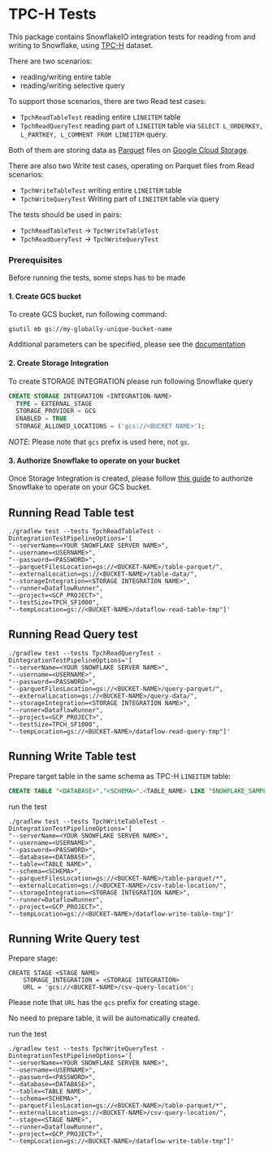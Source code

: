 # TPC-H Tests

This package contains SnowflakeIO integration tests for reading from and writing to Snowflake, using [TPC-H](https://docs.snowflake.net/manuals/user-guide/sample-data-tpch.html) dataset.

There are two scenarios:
- reading/writing entire table
- reading/writing selective query

To support those scenarios, there are two Read test cases:
- `TpchReadTableTest` reading entire `LINEITEM` table
- `TpchReadQueryTest` reading part of `LINEITEM` table via `SELECT L_ORDERKEY, L_PARTKEY, L_COMMENT FROM LINEITEM` query.


Both of them are storing data as [Parquet](http://parquet.apache.org/) files on [Google Cloud Storage](https://cloud.google.com/storage/).

There are also two Write test cases, operating on Parquet files from Read scenarios:
- `TpchWriteTableTest` writing entire `LINEITEM` table
- `TpchWriteQueryTest` Writing part of `LINEITEM` table via query

The tests should be used in pairs:
- `TpchReadTableTest` -> `TpchWriteTableTest` 
- `TpchReadQueryTest` -> `TpchWriteQueryTest` 

### Prerequisites
Before running the tests, some steps has to be made

#### 1. Create GCS bucket
To create GCS bucket, run following command:
```shell script
gsutil mb gs://my-globally-unique-bucket-name
```
Additional parameters can be specified, please see the [documentation](https://cloud.google.com/storage/docs/creating-buckets#storage-create-bucket-gsutil)

#### 2. Create Storage Integration
To create STORAGE INTEGRATION please run following Snowflake query
```sql
CREATE STORAGE INTEGRATION <INTEGRATION-NAME>
  TYPE = EXTERNAL_STAGE
  STORAGE_PROVIDER = GCS
  ENABLED = TRUE
  STORAGE_ALLOWED_LOCATIONS = ('gcs://<BUCKET NAME>');
```

*NOTE*: Please note that `gcs` prefix is used here, not `gs`.

#### 3. Authorize Snowflake to operate on your bucket
Once Storage Integration is created, please follow [this guide](https://docs.snowflake.net/manuals/user-guide/data-load-gcs-config.html)
to authorize Snowflake to operate on your GCS bucket. 

## Running Read Table test

```shell script
./gradlew test --tests TpchReadTableTest -DintegrationTestPipelineOptions='[
"--serverName=<YOUR SNOWFLAKE SERVER NAME>", 
"--username=<USERNAME>", 
"--password=<PASSWORD>", 
"--parquetFilesLocation=gs://<BUCKET-NAME>/table-parquet/", 
"--externalLocation=gs://<BUCKET-NAME>/table-data/", 
"--storageIntegration=<STORAGE INTEGRATION NAME>", 
"--runner=DataflowRunner", 
"--project=<GCP_PROJECT>", 
"--testSize=TPCH_SF1000", 
"--tempLocation=gs://<BUCKET-NAME>/dataflow-read-table-tmp"]'
```

## Running Read Query test

```shell script
./gradlew test --tests TpchReadQueryTest -DintegrationTestPipelineOptions='[
"--serverName=<YOUR SNOWFLAKE SERVER NAME>", 
"--username=<USERNAME>", 
"--password=<PASSWORD>", 
"--parquetFilesLocation=gs://<BUCKET-NAME>/query-parquet/",
"--externalLocation=gs://<BUCKET-NAME>/query-data/", 
"--storageIntegration=<STORAGE INTEGRATION NAME>", 
"--runner=DataflowRunner", 
"--project=<GCP_PROJECT>", 
"--testSize=TPCH_SF1000",
"--tempLocation=gs://<BUCKET-NAME>/dataflow-read-query-tmp"]'
```

## Running Write Table test

Prepare target table in the same schema as TPC-H `LINEITEM` table:
```sql
CREATE TABLE "<DATABASE>"."<SCHEMA>".<TABLE_NAME> LIKE "SNOWFLAKE_SAMPLE_DATA"."TPCH_SF1"."LINEITEM";
```

run the test
```shell script
./gradlew test --tests TpchWriteTableTest -DintegrationTestPipelineOptions='[
"--serverName=<YOUR SNOWFLAKE SERVER NAME>", 
"--username=<USERNAME>", 
"--password=<PASSWORD>", 
"--database=<DATABASE>", 
"--table=<TABLE NAME>", 
"--schema=<SCHEMA>", 
"--parquetFilesLocation=gs://<BUCKET-NAME>/table-parquet/*", 
"--externalLocation=gs://<BUCKET-NAME>/csv-table-location/", 
"--storageIntegration=<STORAGE INTEGRATION NAME>", 
"--runner=DataflowRunner", 
"--project=<GCP_PROJECT>", 
"--tempLocation=gs://<BUCKET-NAME>/dataflow-write-table-tmp"]'
```


## Running Write Query test

Prepare stage:
```
CREATE STAGE <STAGE NAME> 
    STORAGE_INTEGRATION = <STORAGE INTEGRATION> 
    URL = 'gcs://<BUCKET-NAME>/csv-query-location';
```
Please note that `URL` has the `gcs` prefix for creating stage.

No need to prepare table, it will be automatically created.

run the test
```shell script
./gradlew test --tests TpchWriteQueryTest -DintegrationTestPipelineOptions='[
"--serverName=<YOUR SNOWFLAKE SERVER NAME>", 
"--username=<USERNAME>", 
"--password=<PASSWORD>", 
"--database=<DATABASE>", 
"--table=<TABLE NAME>", 
"--schema=<SCHEMA>", 
"--parquetFilesLocation=gs://<BUCKET-NAME>/table-parquet/*", 
"--externalLocation=gs://<BUCKET-NAME>/csv-query-location/", 
"--stage=<STAGE NAME>", 
"--runner=DataflowRunner", 
"--project=<GCP_PROJECT>", 
"--tempLocation=gs://<BUCKET-NAME>/dataflow-write-table-tmp"]'
```
